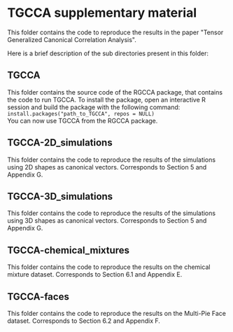# TGCCA supplementary material
This folder contains the code to reproduce the results in the paper
"Tensor Generalized Canonical Correlation Analysis".

Here is a brief description
of the sub directories present in this folder:

## TGCCA
This folder contains the source code of the RGCCA package, that contains the code
to run TGCCA. To install the package, open an interactive R session and build the package
with the following command: `install.packages("path_to_TGCCA", repos = NULL)` \
You can now use TGCCA from the RGCCA package.

## TGCCA-2D_simulations
This folder contains the code to reproduce the results of the simulations using
2D shapes as canonical vectors. Corresponds to Section 5 and Appendix G.

## TGCCA-3D_simulations
This folder contains the code to reproduce the results of the simulations using
3D shapes as canonical vectors. Corresponds to Section 5 and Appendix G.

## TGCCA-chemical_mixtures
This folder contains the code to reproduce the results on the chemical mixture
dataset. Corresponds to Section 6.1 and Appendix E.

## TGCCA-faces
This folder contains the code to reproduce the results on the Multi-Pie Face
dataset. Corresponds to Section 6.2 and Appendix F.
